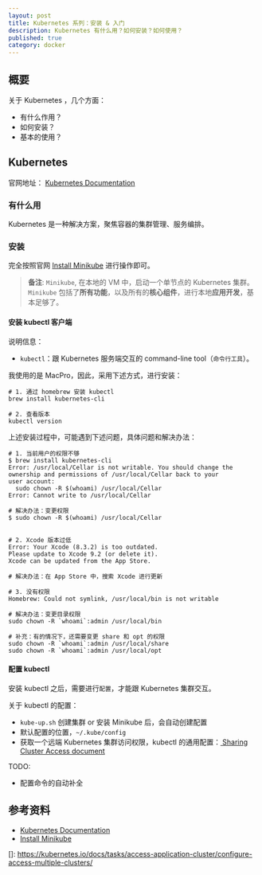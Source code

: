 ```yaml
---
layout: post
title: Kubernetes 系列：安装 & 入门
description: Kubernetes 有什么用？如何安装？如何使用？
published: true
category: docker
---
```


## 概要

关于 Kubernetes ，几个方面：

* 有什么作用？
* 如何安装？
* 基本的使用？

## Kubernetes

官网地址： [Kubernetes Documentation]

### 有什么用

Kubernetes 是一种解决方案，聚焦容器的集群管理、服务编排。

### 安装

完全按照官网 [Install Minikube] 进行操作即可。

> **备注**: `Minikube`, 在本地的 VM 中，启动一个单节点的 Kubernetes 集群。`Minikube` 包括了**所有功能**，以及所有的**核心组件**，进行本地**应用开发**，基本足够了。


#### 安装 kubectl 客户端

说明信息：

* `kubectl`：跟 Kubernetes 服务端交互的 command-line tool（`命令行工具`）。

我使用的是 MacPro，因此，采用下述方式，进行安装：

```
# 1. 通过 homebrew 安装 kubectl
brew install kubernetes-cli

# 2. 查看版本
kubectl version
```

上述安装过程中，可能遇到下述问题，具体问题和解决办法：

```
# 1. 当前用户的权限不够
$ brew install kubernetes-cli
Error: /usr/local/Cellar is not writable. You should change the
ownership and permissions of /usr/local/Cellar back to your
user account:
  sudo chown -R $(whoami) /usr/local/Cellar
Error: Cannot write to /usr/local/Cellar

# 解决办法：变更权限
$ sudo chown -R $(whoami) /usr/local/Cellar


# 2. Xcode 版本过低
Error: Your Xcode (8.3.2) is too outdated.
Please update to Xcode 9.2 (or delete it).
Xcode can be updated from the App Store.

# 解决办法：在 App Store 中，搜索 Xcode 进行更新

# 3. 没有权限
Homebrew: Could not symlink, /usr/local/bin is not writable

# 解决办法：变更目录权限
sudo chown -R `whoami`:admin /usr/local/bin

# 补充：有的情况下，还需要变更 share 和 opt 的权限
sudo chown -R `whoami`:admin /usr/local/share
sudo chown -R `whoami`:admin /usr/local/opt
```

#### 配置 kubectl

安装 kubectl 之后，需要进行`配置`，才能跟 Kubernetes 集群交互。

关于 kubectl 的配置：

* `kube-up.sh` 创建集群 or 安装 Minikube 后，会自动创建配置
* 默认配置的位置，`~/.kube/config`
* 获取一个远端 Kubernetes 集群访问权限，kubectl 的通用配置：[ Sharing Cluster Access document](https://kubernetes.io/docs/tasks/access-application-cluster/configure-access-multiple-clusters/)


TODO:

* 配置命令的自动补全







## 参考资料

* [Kubernetes Documentation]
* [Install Minikube]






[NingG]:    http://ningg.github.com  "NingG"
[Kubernetes Documentation]:				https://kubernetes.io/docs/home/
[Install Minikube]:					https://kubernetes.io/docs/tasks/tools/install-minikube/
[]:			https://kubernetes.io/docs/tasks/access-application-cluster/configure-access-multiple-clusters/











